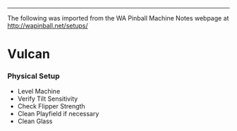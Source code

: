 ***
The following was imported from the WA Pinball Machine Notes webpage at http://wapinball.net/setups/
# Vulcan
### Physical Setup
-   Level Machine
-   Verify Tilt Sensitivity
-   Check Flipper Strength
-   Clean Playfield if necessary
-   Clean Glass
